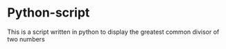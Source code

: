 # Python-script
This is a script written in python to display the greatest common divisor of two numbers
